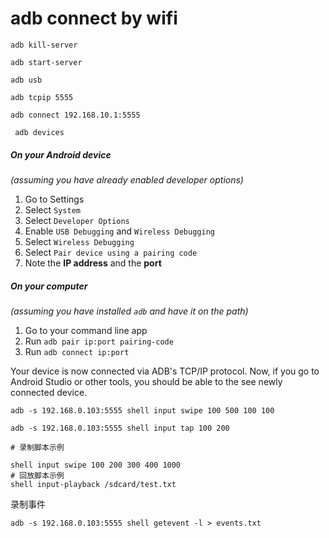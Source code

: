 # adb connect by wifi

```
adb kill-server
```

```
adb start-server
```

```
adb usb
```

```
adb tcpip 5555
```

```
adb connect 192.168.10.1:5555
```

```
 adb devices
```



##### On your Android device

_(assuming you have already enabled developer options)_

1. Go to Settings
2. Select `System`
3. Select `Developer Options`
4. Enable `USB Debugging` and `Wireless Debugging`
5. Select `Wireless Debugging`
6. Select `Pair device using a pairing code`
7. Note the **IP address** and the **port**

##### On your computer

_(assuming you have installed `adb` and have it on the path)_

1. Go to your command line app
2. Run `adb pair ip:port pairing-code`
3. Run `adb connect ip:port`

Your device is now connected via ADB's TCP/IP protocol. Now, if you go to Android Studio or other tools, you should be able to the see newly connected device.



```
adb -s 192.168.0.103:5555 shell input swipe 100 500 100 100
```

```
adb -s 192.168.0.103:5555 shell input tap 100 200
```



```
# 录制脚本示例

shell input swipe 100 200 300 400 1000
# 回放脚本示例
shell input-playback /sdcard/test.txt
```



录制事件

```
adb -s 192.168.0.103:5555 shell getevent -l > events.txt
```

